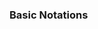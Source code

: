 <link rel="stylesheet" href="{{baseUrl}}/css/textbook.css">

<div class="website-content">

### Basic Notations

<div id="main">

<include src="./linearPaths/topicPanel.md" />
<include src="./alternatePaths/topicPanel.md" />
<include src="./parallelPaths/topicPanel.md" />
<include src="./rakes/topicPanel.md" />
<include src="./swimlanes/topicPanel.md" />
<include src="./combined/topicPanel.md" />

</div>
</div>

